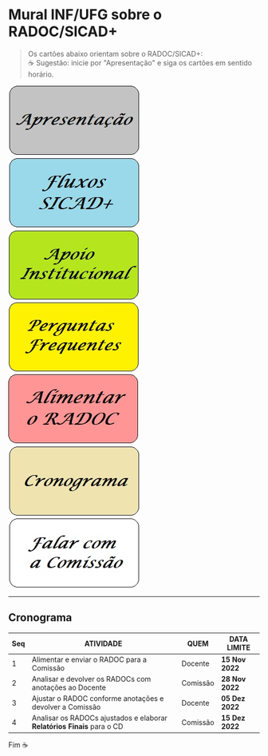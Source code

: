 # Mural INF/UFG sobre o RADOC/SICAD+

> Os cartões abaixo orientam sobre o RADOC/SICAD+:<br>&#9749; Sugestão: inicie por "Apresentação" e siga os cartões em sentido horário.

[![](../media/painel-zero-apresentacao.jpg)](./lattes.md/)
[![](../media/painel-zero-fluxos.jpg)](./lattes.md/)
[![](../media/painel-zero-apoio-institucional.jpg)](./apoio-institucional.md/)
[![](../media/painel-zero-perguntas-frequentes.jpg)](./perguntas-frequentes.md/)
[![](../media/painel-zero-radoc.jpg)](./painel-radoc.md/)
[![](../media/painel-zero-cronograma.jpg)](./perguntas-frequentes.md/)
[![](../media/painel-zero-comissao.jpg)](./interacao.md/)

---
## Cronograma

|Seq|ATIVIDADE|QUEM|**DATA LIMITE**|
|-|-|-|-|
|1|Alimentar e enviar o RADOC para a Comissão|Docente|**15 Nov 2022**|
|2|Analisar e devolver os RADOCs com anotações ao Docente|Comissão|**28 Nov 2022**|
|3|Ajustar o RADOC conforme anotações e devolver a Comissão|Docente|**05 Dez 2022**|
|4|Analisar os RADOCs ajustados e elaborar **Relatórios Finais** para o CD|Comissão|**15 Dez 2022**|

Fim	&#9749;

